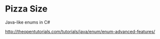 # Pizza Size #

Java-like enums in C#

http://theopentutorials.com/tutorials/java/enum/enum-advanced-features/
